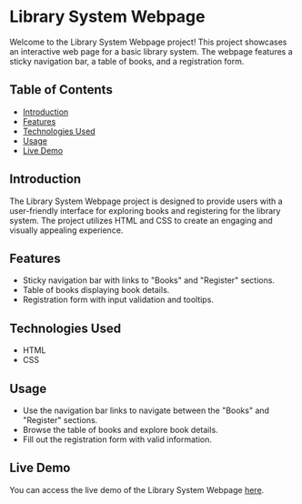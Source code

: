 # Library System Webpage

Welcome to the Library System Webpage project! This project showcases an interactive web page for a basic library system. The webpage features a sticky navigation bar, a table of books, and a registration form.

## Table of Contents

- [Introduction](#introduction)
- [Features](#features)
- [Technologies Used](#technologies-used)
- [Usage](#usage)
- [Live Demo](#live-demo)


## Introduction

The Library System Webpage project is designed to provide users with a user-friendly interface for exploring books and registering for the library system. The project utilizes HTML and CSS to create an engaging and visually appealing experience.

## Features

- Sticky navigation bar with links to "Books" and "Register" sections.
- Table of books displaying book details.
- Registration form with input validation and tooltips.

## Technologies Used

- HTML
- CSS


## Usage

- Use the navigation bar links to navigate between the "Books" and "Register" sections.
- Browse the table of books and explore book details.
- Fill out the registration form with valid information.

## Live Demo

You can access the live demo of the Library System Webpage [here](add-live-link-here).
